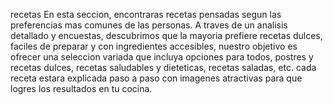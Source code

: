 recetas
En esta seccion, encontraras recetas pensadas segun las preferencias mas comunes de las personas. A traves de un analisis detallado y encuestas, descubrimos que la mayoria prefiere recetas dulces, faciles de preparar y con ingredientes accesibles, nuestro objetivo es ofrecer una seleccion variada que incluya opciones para todos, postres y recetas dulces, recetas saludables y dieteticas, recetas saladas, etc. cada receta estara explicada paso a paso con imagenes atractivas para que logres los resultados en tu cocina.
